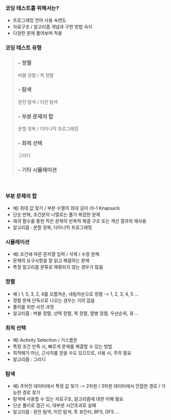 ### 코딩 테스트를 위해서는?
- 프로그래밍 언어 사용 숙련도
- 자료구조 / 알고리즘 개념과 구현 방법 숙지
- 다양한 문제 풀어보며 적용

### 코딩 테스트 유형

> ### - 정렬
> 버블 정렬 / 퀵 정렬
> ### - 탐색
> 완전 탐색 / 이진 탐색
> ### - 부분 문제의 합
> 분할 정복 / 다이나믹 프로그래밍
> ### - 최적 선택
> 그리디
> ### - 기타 시뮬레이션

<br>

### 부분 문제의 합
- 예) 최대 값 찾기 / 부분 수열의 최대 길이 /0-1 Knapsack
- 단순 반복, 조건문의 나열로는 풀기 복잡한 문제
- 재귀 함수를 통한 작은 문제의 반복적 해결 구조 또는 계산 결과의 재사용
- 알고리즘 : 분할 정복, 다이나믹 프로그래밍

### 시뮬레이션
- 예) 조건에 따른 문자열 입력 / 삭제 / 수정 문제
- 문제의 요구사항을 잘 읽고 해결하는 문제
- 특정 알고리즘 분류로 매핑되지 않는 경우가 많음

### 정렬
- 예 ) 1, 5, 3, 2, 4를 오름차순, 내림차순으로 정렬 -> 1, 2, 3, 4, 5 ...
- 정렬 문제 단독으로 나오는 경우는 거의 없음
- 풀이를 위한 사전 과정
- 알고리즘 : 버블 정렬, 선택 정렬, 퀵 정렬, 합병 정렬, 우선순위, 큐 ...

### 최적 선택
- 예) Activity Selection / 거스름돈
- 특정 조건 만족 시, 빠르게 문제를 해결할 수 있는 방법
- 최적해가 아닌, 근사치를 얻을 수도 있으므로, 사용 시, 주의 필요
- 알고리즘 : 그리디

### 탐색
- 예) 주어진 데이터에서 특정 값 찾기 -> 2차원 / 3차원 데이터에서 인접한 경로 / 가능한 경로 찾기
- 탐색에 사용할 수 있는 자료구조, 알고리즘에 대한 이해 필요
- 단순 풀이로 접근 시, 대부분 시간초과로 실패
- 알고리즘 : 완전 탐색, 이진 탐색, 투 포인터, BFS, DFS ...